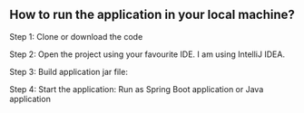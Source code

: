<h2>How to run the application in your local machine?</h2>
Step 1: Clone or download the code

Step 2: Open the project using your favourite IDE. I am using IntelliJ IDEA.

Step 3: Build application jar file:

Step 4: Start the application: Run as Spring Boot application or Java application
